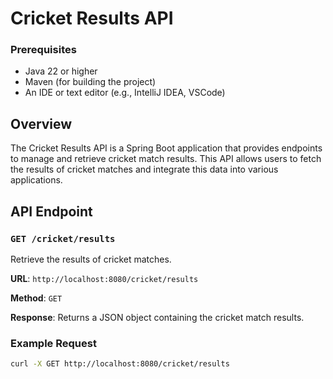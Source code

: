 # Cricket Results API

### Prerequisites
- Java 22 or higher
- Maven (for building the project)
- An IDE or text editor (e.g., IntelliJ IDEA, VSCode)

## Overview

The Cricket Results API is a Spring Boot application that provides endpoints to manage and retrieve cricket match results. This API allows users to fetch the results of cricket matches and integrate this data into various applications.

## API Endpoint

### `GET /cricket/results`

Retrieve the results of cricket matches.

**URL**: `http://localhost:8080/cricket/results`

**Method**: `GET`

**Response**: Returns a JSON object containing the cricket match results.

### Example Request

```bash
curl -X GET http://localhost:8080/cricket/results
